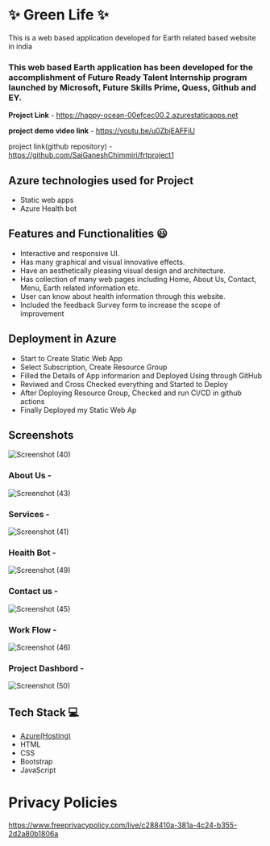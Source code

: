 
# ✨  Green Life ✨

This is a web based application developed for Earth related based website in india

### This web based Earth application has been developed for the accomplishment of Future Ready Talent Internship program launched by Microsoft, Future Skills Prime, Quess, Github and EY.


**Project Link** - https://happy-ocean-00efcec00.2.azurestaticapps.net

**project demo video link** - https://youtu.be/u0ZbjEAFFjU

project link(github repository) - https://github.com/SaiGaneshChimmiri/frtproject1

## Azure technologies used for Project

- Static web apps
- Azure Health bot

## Features and Functionalities 😃

- Interactive and responsive UI.
- Has many graphical and visual innovative effects.
- Have an aesthetically pleasing visual design and architecture.
- Has collection of many web pages including Home, About Us, Contact, Menu, Earth related information etc.
- User can know about health information through this website.
- Included the feedback Survey form to increase the scope of improvement

## Deployment in Azure

- Start to Create Static Web App
- Select Subscription, Create Resource Group
- Filled the Details of App informarion and Deployed Using through GitHub
- Reviwed and Cross Checked everything and Started to Deploy
- After Deploying Resource Group, Checked and run CI/CD in github actions
- Finally Deployed my Static Web Ap

## Screenshots

![Screenshot (40)](https://user-images.githubusercontent.com/114677937/205969088-57473f6e-0558-415a-b3fc-e2ddf2a60c35.png)

### About Us -

![Screenshot (43)](https://user-images.githubusercontent.com/114677937/205969642-9d746eca-8d3c-4857-8f32-c51866ff9e52.png)

### Services -

![Screenshot (41)](https://user-images.githubusercontent.com/114677937/205969398-20115d3c-edd6-45e7-aae3-700b8ce15f9d.png)

### Heaith Bot -

![Screenshot (49)](https://user-images.githubusercontent.com/114677937/208961129-43c63145-7855-4aa8-b74a-6ac9e31401a1.png)

### Contact us -

![Screenshot (45)](https://user-images.githubusercontent.com/114677937/205969486-88b6a9e6-1149-4527-a52f-c109951739cf.png)

### Work Flow -

![Screenshot (46)](https://user-images.githubusercontent.com/114677937/205971628-e6b69ff4-a652-4b4f-b91b-8bb7103625b1.png)

### Project Dashbord -

![Screenshot (50)](https://user-images.githubusercontent.com/114677937/208965981-ba5d00bf-9720-416a-8d61-c476f66e5ac7.png)

## Tech Stack 💻

- [Azure(Hosting)](https://azure.microsoft.com/en-in/features/azure-portal/)
- HTML
- CSS
- Bootstrap
- JavaScript

# Privacy Policies

https://www.freeprivacypolicy.com/live/c288410a-381a-4c24-b355-2d2a80b1806a
